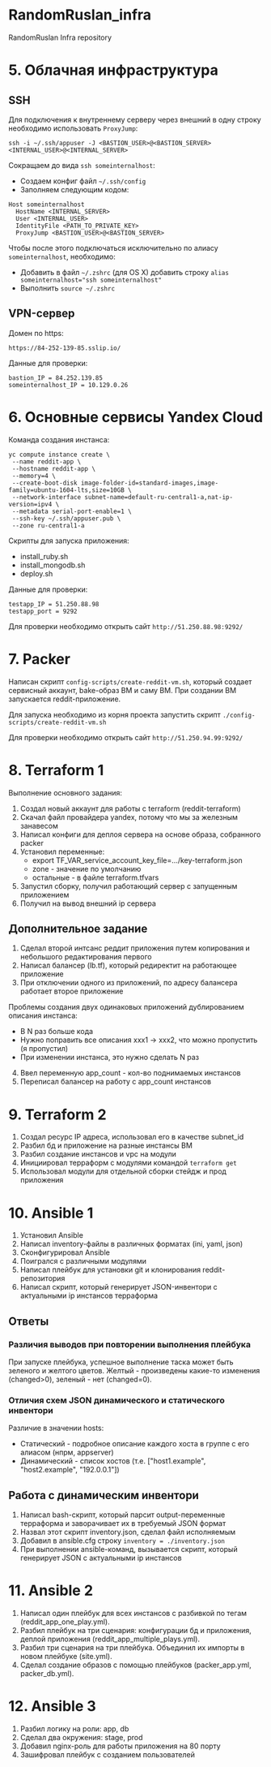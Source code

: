 # RandomRuslan_infra
RandomRuslan Infra repository


# 5. Облачная инфраструктура
## SSH
Для подключения к внутреннему серверу через внешний в одну строку необходимо использовать `ProxyJump`:
```shell
ssh -i ~/.ssh/appuser -J <BASTION_USER>@<BASTION_SERVER> <INTERNAL_USER>@<INTERNAL_SERVER>
```

Сокращаем до вида `ssh someinternalhost`:
 - Создаем конфиг файл `~/.ssh/config`
 - Заполняем следующим кодом:
```shell
Host someinternalhost
  HostName <INTERNAL_SERVER>
  User <INTERNAL_USER>
  IdentityFile <PATH_TO_PRIVATE_KEY>
  ProxyJump <BASTION_USER>@<BASTION_SERVER>
```

Чтобы после этого подключаться исключительно по алиасу `someinternalhost`, необходимо:
 - Добавить в файл `~/.zshrc` (для OS X) добавить строку `alias someinternalhost="ssh someinternalhost"`
 - Выполнить `source ~/.zshrc`

## VPN-сервер

Домен по https:
```shell
https://84-252-139-85.sslip.io/
```

Данные для проверки:
```shell
bastion_IP = 84.252.139.85
someinternalhost_IP = 10.129.0.26
```

# 6. Основные сервисы Yandex Cloud

Команда создания инстанса:
```shell
yc compute instance create \
 --name reddit-app \
 --hostname reddit-app \
 --memory=4 \
 --create-boot-disk image-folder-id=standard-images,image-family=ubuntu-1604-lts,size=10GB \
 --network-interface subnet-name=default-ru-central1-a,nat-ip-version=ipv4 \
 --metadata serial-port-enable=1 \
 --ssh-key ~/.ssh/appuser.pub \
 --zone ru-central1-a
```

Скрипты для запуска приложения:
 - install_ruby.sh
 - install_mongodb.sh
 - deploy.sh

Данные для проверки:
```shell
testapp_IP = 51.250.88.98
testapp_port = 9292
```

Для проверки необходимо открыть сайт `http://51.250.88.98:9292/`

# 7. Packer

Написан скрипт `config-scripts/create-reddit-vm.sh`, который создает сервисный аккаунт, bake-образ ВМ и саму ВМ.
При создании ВМ запускается reddit-приложение.

Для запуска необходимо из корня проекта запустить скрипт `./config-scripts/create-reddit-vm.sh`

Для проверки необходимо открыть сайт `http://51.250.94.99:9292/`

# 8. Terraform 1

Выполнение основного задания:
1. Создал новый аккаунт для работы с terraform (reddit-terraform)
2. Скачал файл провайдера yandex, потому что мы за железным занавесом
3. Написал конфиги для деплоя сервера на основе образа, собранного packer
4. Установил переменные:
   - export TF_VAR_service_account_key_file=.../key-terraform.json
   - zone - значение по умолчанию
   - остальные - в файле terraform.tfvars
5. Запустил сборку, получил работающий сервер с запущенным приложением
6. Получил на вывод внешний ip сервера

## Дополнительное задание

1. Сделал второй интсанс реддит приложения путем копирования и небольшого редактирования первого
2. Написал балансер (lb.tf), который редиректит на работающее приложение
3. При отключении одного из приложений, по адресу балансера работает второе приложение

Проблемы создания двух одинаковых приложений дублированием описания инстанса:
- В N раз больше кода
- Нужно поправить все описания xxx1 -> xxx2, что можно пропустить (я пропустил)
- При изменении инстанса, это нужно сделать N раз

4. Ввел переменную app_count - кол-во поднимаемых инстансов
5. Переписал балансер на работу с app_count инстансов

# 9. Terraform 2

1. Создал ресурс IP адреса, использовал его в качестве subnet_id
2. Разбил бд и приложение на разные инстансы ВМ
3. Разбил создание инстансов и vpc на модули
4. Инициировал терраформ с модулями командой `terraform get`
5. Использовал модули для отдельной сборки стейдж и прод приложения

# 10. Ansible 1

1. Установил Ansible
2. Написал inventory-файлы в различных форматах (ini, yaml, json)
3. Сконфигурировал Ansible
4. Поигрался с различными модулями
5. Написал плейбук для установки git и клонирования reddit-репозитория
6. Написал скрипт, который генерирует JSON-инвентори с актуальными ip инстансов терраформа

## Ответы

### Различия выводов при повторении выполнения плейбука

При запуске плейбука, успешное выполнение таска может быть зеленого и желтого цветов.
Желтый - произведены какие-то изменения (changed>0), зеленый - нет (changed=0).

### Отличия схем JSON динамического и статического инвентори

Различие в значении hosts:
- Статический - подробное описание каждого хоста в группе с его алиасом (нпрм, appserver)
- Динамический - список хостов (т.е. ["host1.example", "host2.example", "192.0.0.1"])

## Работа с динамическим инвентори

1. Написал bash-скрипт, который парсит output-переменные терраформа и заворачивает их в требуемый JSON формат
2. Назвал этот скрипт inventory.json, сделал файл исполняемым
3. Добавил в ansible.cfg строку `inventory = ./inventory.json`
4. При выполнении ansible-команд, вызывается скрипт, который генерирует JSON с актуальными ip инстансов

# 11. Ansible 2

1. Написал один плейбук для всех инстансов с разбивкой по тегам (reddit_app_one_play.yml).
2. Разбил плейбук на три сценария: конфигурации бд и приложения, деплой приложения (reddit_app_multiple_plays.yml).
3. Разбил три сценария на три плейбука. Объединил их импорты в новом плейбуке (site.yml).
4. Сделал создание образов с помощью плейбуков (packer_app.yml, packer_db.yml).

# 12. Ansible 3

1. Разбил логику на роли: app, db
2. Сделал два окружения: stage, prod
3. Добавил nginx-роль для работы приложения на 80 порту
4. Зашифровал плейбук с созданием пользователей
